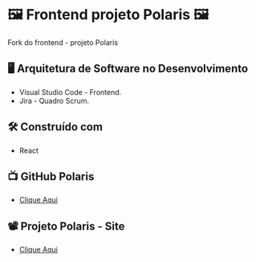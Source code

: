 # 🖼 Frontend projeto Polaris 🖼
Fork do frontend - projeto Polaris

##  :desktop_computer:  Arquitetura de Software no Desenvolvimento

* Visual Studio Code - Frontend.
* Jira - Quadro Scrum.

## 🛠️ Construído com

*  React

## 📺 GitHub Polaris
* <a href="https://github.com/Polaris-Projeto" title="GitHub">Clique Aqui</a>

## 📽 Projeto Polaris - Site
* <a href="https://polarisconecta.netlify.app/" title="Site">Clique Aqui</a>


